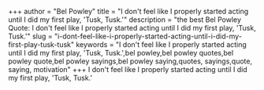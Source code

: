 +++
author = "Bel Powley"
title = "I don't feel like I properly started acting until I did my first play, 'Tusk, Tusk.'"
description = "the best Bel Powley Quote: I don't feel like I properly started acting until I did my first play, 'Tusk, Tusk.'"
slug = "i-dont-feel-like-i-properly-started-acting-until-i-did-my-first-play-tusk-tusk"
keywords = "I don't feel like I properly started acting until I did my first play, 'Tusk, Tusk.',bel powley,bel powley quotes,bel powley quote,bel powley sayings,bel powley saying,quotes, sayings,quote, saying, motivation"
+++
I don't feel like I properly started acting until I did my first play, 'Tusk, Tusk.'
